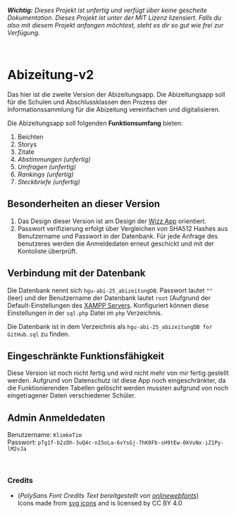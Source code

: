 ***Wichtig:*** *Dieses Projekt ist unfertig und verfügt über keine gescheite Dokumentation. Dieses Projekt ist unter der MIT Lizenz lizensiert. Falls du also mit diesem Projekt anfangen möchtest, steht es dir so gut wie frei zur Verfügung.*

<br>

Abizeitung-v2
=============

Das hier ist die zweite Version der Abizeitungsapp. Die Abizeitungsapp soll für die Schulen und Abschlussklassen den Prozess der Informationssammlung für die Abizeitung vereinfachen und digitalisieren.

Die Abizeitungsapp soll folgenden **Funktionsumfang** bieten:

1. Beichten
2. Storys
3. Zitate
4. *Abstimmungen (unfertig)*
5. *Umfragen (unfertig)*
6. *Rankings (unfertig)*
7. *Steckbriefe (unfertig)*

## Besonderheiten an dieser Version

1. Das Design dieser Version ist am Design der [Wizz App](https://wizzapp.com) orientiert.
2. Passwort verifizierung erfolgt über Vergleichen von SHA512 Hashes aus Benutzername und Passwort in der Datenbank. Für jede Anfrage des benutzeres werden die Anmeldedaten erneut geschickt und mit der Kontoliste überprüft.

## Verbindung mit der Datenbank

Die Datenbank nennt sich `hgu-abi-25_abizeitungDB`. Passwort lautet `""` (leer) und der Benutzername der Datenbank lautet `root` (Aufgrund der Default-Einstellungen des [XAMPP Servers](https://www.apachefriends.org). Konfiguriert können diese Einstellungen in der `sql.php` Datei im `php` Verzeichnis.

Die Datenbank ist in dem Verzeichnis als `hgu-abi-25_abizeitungDB for GitHub.sql` zu finden.

## Eingeschränkte Funktionsfähigkeit

Diese Version ist noch nicht fertig und wird nicht mehr von mir fertig gestellt werden. Aufgrund von Datenschutz ist diese App noch eingeschränkter, da die Funktionierenden Tabellen gelöscht werden mussten aufgrund von noch eingetragener Daten verschiedener Schüler.

## Admin Anmeldedaten

Benutzername: `KlimkeTim` <br>
Passwort: `pTg1f-b2zDh-3uQ4c-nI5oLa-6vYsGj-7hK8Fb-sH9tEw-0kVuNx-iZ1Py-lM2vJa`

<br>

### Credits

- (*PolySans Font Credits Text bereitgestellt von [onlinewebfonts](https://www.onlinewebfonts.com/)*) <div>Icons made from <a href="https://www.onlinewebfonts.com/icon">svg icons</a> and is licensed by CC BY 4.0</div>
